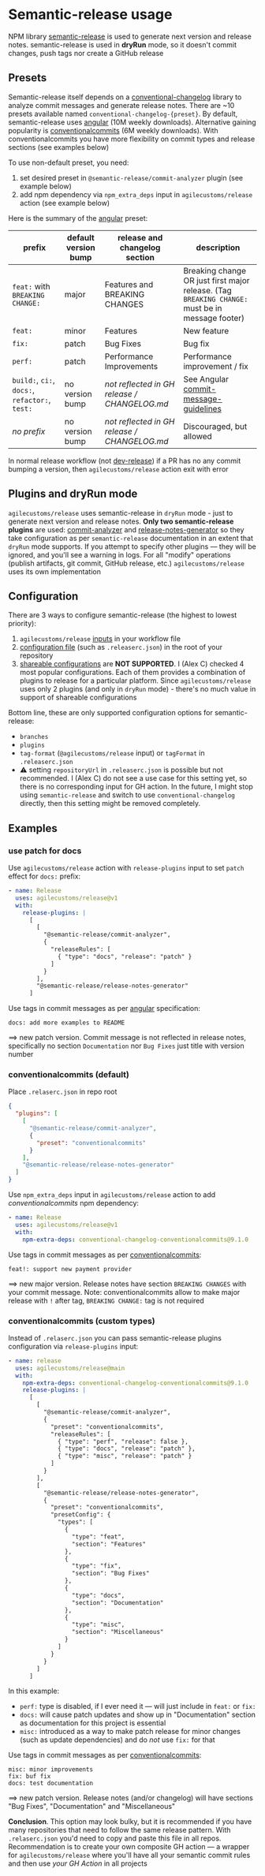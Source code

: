 # Semantic-release usage

NPM library [semantic-release](https://github.com/semantic-release/semantic-release) is used to generate next version and release notes.
semantic-release is used in **dryRun** mode, so it doesn't commit changes, push tags nor create a GitHub release

## Presets

Semantic-release itself depends on a [conventional-changelog](https://github.com/conventional-changelog/conventional-changelog) library
to analyze commit messages and generate release notes. There are ~10 presets available named `conventional-changelog-{preset}`.
By default, semantic-release uses [angular](https://www.npmjs.com/package/conventional-changelog-angular) (10M weekly downloads).
Alternative gaining popularity is [conventionalcommits](https://www.npmjs.com/package/conventional-changelog-conventionalcommits) (6M weekly downloads).
With conventionalcommits you have more flexibility on commit types and release sections (see examples below)

To use non-default preset, you need:
1) set desired preset in `@semantic-release/commit-analyzer` plugin (see example below)
2) add npm dependency via `npm_extra_deps` input in `agilecustoms/release` action (see example below)

Here is the summary of the [angular](https://github.com/angular/angular/blob/main/contributing-docs/commit-message-guidelines.md) preset:

| prefix                                         | default version bump | release and changelog section                | description                                                                                                                               |
|------------------------------------------------|----------------------|----------------------------------------------|-------------------------------------------------------------------------------------------------------------------------------------------|
| `feat:` with `BREAKING CHANGE:`                | major                | Features  and  BREAKING CHANGES              | Breaking change OR just first major release. (Tag `BREAKING CHANGE:` must be in message footer)                                           |
| `feat:`                                        | minor                | Features                                     | New feature                                                                                                                               |
| `fix:`                                         | patch                | Bug Fixes                                    | Bug fix                                                                                                                                   |
| `perf:`                                        | patch                | Performance Improvements                     | Performance improvement / fix                                                                                                             |
| `build:`, `ci:`, `docs:`, `refactor:`, `test:` | no version bump      | _not reflected in GH release / CHANGELOG.md_ | See Angular [commit-message-guidelines](https://github.com/angular/angular/blob/main/contributing-docs/commit-message-guidelines.md#type) |
| _no prefix_                                    | no version bump      | _not reflected in GH release / CHANGELOG.md_ | Discouraged, but allowed                                                                                                                  |

In normal release workflow (not [dev-release](./release-types.md)) if a PR has no any commit bumping a version,
then `agilecustoms/release` action exit with error

## Plugins and dryRun mode

`agilecustoms/release` uses semantic-release in `dryRun` mode - just to generate next version and release notes.
**Only two semantic-release plugins** are used:
[commit-analyzer](https://github.com/semantic-release/commit-analyzer) and [release-notes-generator](https://github.com/semantic-release/release-notes-generator)
so they take configuration as per `semantic-release` documentation in an extent that `dryRun` mode supports.
If you attempt to specify other plugins — they will be ignored, and you'll see a warning in logs.
For all "modify" operations (publish artifacts, git commit, GitHub release, etc.) `agilecustoms/release` uses its own implementation

## Configuration

There are 3 ways to configure semantic-release (the highest to lowest priority):
1. `agilecustoms/release` [inputs](../README.md#inputs) in your workflow file
2. [configuration file](https://semantic-release.gitbook.io/semantic-release/usage/configuration#configuration-file) (such as `.releaserc.json`) in the root of your repository
3. [shareable configurations](https://semantic-release.gitbook.io/semantic-release/extending/shareable-configurations-list)
are **NOT SUPPORTED**. I (Alex C) checked 4 most popular configurations. Each of them provides a combination of plugins to release for a particular platform.
Since `agilecustoms/release` uses only 2 plugins (and only in `dryRun` mode) - there's no much value in support of shareable configurations

Bottom line, these are only supported configuration options for semantic-release:
- `branches`
- `plugins`
- `tag-format` (`@agilecustoms/release` input) or `tagFormat` in `.releaserc.json`
- ⚠️ setting `repositoryUrl` in `.releaserc.json` is possible but not recommended.
I (Alex C) do not see a use case for this setting yet, so there is no corresponding input for GH action.
In the future, I might stop using `semantic-release` and switch to use `conventional-changelog` directly,
then this setting might be removed completely.

## Examples

### use patch for docs

Use `agilecustoms/release` action with `release-plugins` input to set `patch` effect for `docs:` prefix:
```yaml
- name: Release
  uses: agilecustoms/release@v1
  with:
    release-plugins: |
      [
        [
          "@semantic-release/commit-analyzer",
          {
            "releaseRules": [
              { "type": "docs", "release": "patch" }
            ]
          }
        ],
        "@semantic-release/release-notes-generator"
      ]
```

Use tags in commit messages as per [angular](https://www.npmjs.com/package/conventional-changelog-angular) specification:
```text
docs: add more examples to README
```

==> new patch version. Commit message is not reflected in release notes,
specifically no section `Documentation` nor `Bug Fixes` just title with version number


### conventionalcommits (default)

Place `.relaserc.json` in repo root
```json
{
  "plugins": [
    [
      "@semantic-release/commit-analyzer",
      {
        "preset": "conventionalcommits"
      }
    ],
    "@semantic-release/release-notes-generator"
  ]
}
```

Use `npm_extra_deps` input in `agilecustoms/release` action to add _conventionalcommits_ npm dependency:
```yaml
- name: Release
  uses: agilecustoms/release@v1
  with:
    npm-extra-deps: conventional-changelog-conventionalcommits@9.1.0
```

Use tags in commit messages as per [conventionalcommits](https://www.conventionalcommits.org/en/v1.0.0/):
```text
feat!: support new payment provider
```

==> new major version. Release notes have section `BREAKING CHANGES` with your commit message.
Note: conventionalcommits allow to make major release with `!` after tag, `BREAKING CHANGE:` tag is not required


### conventionalcommits (custom types)

Instead of `.relaserc.json` you can pass semantic-release plugins configuration via `release-plugins` input:
```yaml
- name: release
  uses: agilecustoms/release@main
  with:
    npm-extra-deps: conventional-changelog-conventionalcommits@9.1.0
    release-plugins: |
      [
        [
          "@semantic-release/commit-analyzer",
          {
            "preset": "conventionalcommits",
            "releaseRules": [
              { "type": "perf", "release": false },
              { "type": "docs", "release": "patch" },
              { "type": "misc", "release": "patch" }
            ]
          }
        ],
        [
          "@semantic-release/release-notes-generator",
          {
            "preset": "conventionalcommits",
            "presetConfig": {
              "types": [
                {
                  "type": "feat",
                  "section": "Features"
                },
                {
                  "type": "fix",
                  "section": "Bug Fixes"
                },
                {
                  "type": "docs",
                  "section": "Documentation"
                },
                {
                  "type": "misc",
                  "section": "Miscellaneous"
                }
              ]
            }
          }
        ]
      ]
```
In this example:
- `perf:` type is disabled, if I ever need it — will just include in `feat:` or `fix:`
- `docs:` will cause patch updates and show up in "Documentation" section as documentation for this project is essential
- `misc:` introduced as a way to make patch release for minor changes (such as update dependencies) and do _not_ use `fix:` for that

Use tags in commit messages as per [conventionalcommits](https://www.conventionalcommits.org/en/v1.0.0/):
```text
misc: minor improvements
fix: buf fix
docs: test documentation
```

==> new patch version. Release notes (and/or changelog) will have sections "Bug Fixes", "Documentation" and "Miscellaneous"

**Conclusion**. This option may look bulky, but it is recommended if you have many repositories that need to follow the same release pattern.
With `.relaserc.json` you'd need to copy and paste this file in all repos. Recommendation is to create your own composite GH action —
a wrapper for `agilecustoms/release` where you'll have all your semantic commit rules and then use *your GH Action* in all projects
